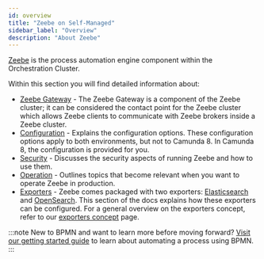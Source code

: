 ```yaml
---
id: overview
title: "Zeebe on Self-Managed"
sidebar_label: "Overview"
description: "About Zeebe"
---
```


<!--
:::danger
Zeebe does not support network file systems (NFS) other types of network storage volumes at this time. Usage of NFS may cause data corruption.
:::
-->

[Zeebe](/components/zeebe/zeebe-overview.md) is the process automation engine component within the Orchestration Cluster.

Within this section you will find detailed information about:

- [Zeebe Gateway](zeebe-gateway/zeebe-gateway-overview.md) - The Zeebe Gateway is a component of the Zeebe cluster; it can be considered the contact point for the Zeebe cluster which allows Zeebe clients to communicate with Zeebe brokers inside a Zeebe cluster.
- [Configuration](configuration/configuration.md) - Explains the configuration options. These configuration options apply to both environments, but not to Camunda 8. In Camunda 8, the configuration is provided for you.
- [Security](security/security.md) - Discusses the security aspects of running Zeebe and how to use them.
- [Operation](operations/zeebe-in-production.md) - Outlines topics that become relevant when you want to operate Zeebe in production.
- [Exporters](exporters/exporters.md) - Zeebe comes packaged with two exporters: [Elasticsearch](exporters/elasticsearch-exporter.md) and [OpenSearch](exporters/opensearch-exporter.md). This section of the docs explains how these exporters can be configured. For a general overview on the exporters concept, refer to our [exporters concept](/self-managed/concepts/exporters.md) page.

:::note
New to BPMN and want to learn more before moving forward? [Visit our getting started guide](/components/modeler/bpmn/automating-a-process-using-bpmn.md) to learn about automating a process using BPMN.
:::
